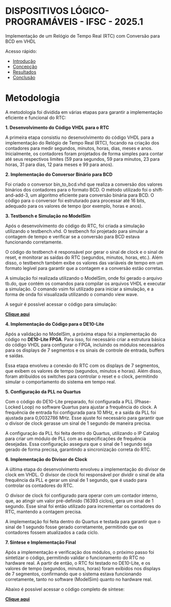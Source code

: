 # DISPOSITIVOS LÓGICO-PROGRAMÁVEIS - IFSC - 2025.1

Implementação de um Relógio de Tempo Real (RTC) com Conversão para BCD em VHDL

Acesso rápido:

  - [Introdução](./README.md)
  - [Concepção](./concepção.md)
  - [Resultados](./resultados.md)
  - [Conclusão](./conclusão.md)

# Metodologia

A metodologia foi dividida em várias etapas para garantir a implementação eficiente e funcional do RTC:

**1. Desenvolvimento do Código VHDL para o RTC**

A primeira etapa consistiu no desenvolvimento do código VHDL para a implementação do Relógio de Tempo Real (RTC), focando na criação dos contadores para medir segundos, minutos, horas, dias, meses e anos. Inicialmente, os contadores foram projetados de forma simples para contar até seus respectivos limites (59 para segundos, 59 para minutos, 23 para horas, 31 para dias, 12 para meses e 99 para anos).

**2. Implementação do Conversor Binário para BCD**

Foi criado o conversor bin_to_bcd.vhd que realiza a conversão dos valores binários dos contadores para o formato BCD. O método utilizado foi o shift-and-add-3, um algoritmo eficiente para conversão binária para BCD. O código para o conversor foi estruturado para processar até 16 bits, adequado para os valores de tempo (por exemplo, horas e anos).

**3. Testbench e Simulação no ModelSim**

Após o desenvolvimento do código do RTC, foi criada a simulação utilizando o testbench.vhd. O testbench foi projetado para simular a contagem de tempo e verificar se a conversão para BCD estava funcionando corretamente.

O código do testbench é responsável por gerar o sinal de clock e o sinal de reset, e monitorar as saídas do RTC (segundos, minutos, horas, etc.). Além disso, o testbench também exibe os valores das variáveis de tempo em um formato legível para garantir que a contagem e a conversão estão corretas.

A simulação foi realizada utilizando o ModelSim, onde foi gerado o arquivo tb.do, que contém os comandos para compilar os arquivos VHDL e executar a simulação. O comando vsim foi utilizado para iniciar a simulação, e a forma de onda foi visualizada utilizando o comando view wave.

A seguir é possível acessar o código para simulação: 

[**Clique aqui**](./codigo_modelsim.md/ProjetoFinal_RTC_ModelSim)

**4. Implementação do Código para o DE10-Lite**

Após a validação no ModelSim, a próxima etapa foi a implementação do código no **DE10-Lite FPGA**. Para isso, foi necessário criar a estrutura básica do código VHDL para configurar o FPGA, incluindo os módulos necessários para os displays de 7 segmentos e os sinais de controle de entrada, buffers e saídas.

Essa etapa envolveu a conexão do RTC com os displays de 7 segmentos, que exibem os valores de tempo (segundos, minutos e horas). Além disso, foram atribuídos os switches para controlar o reset e o clock, permitindo simular o comportamento do sistema em tempo real.

**5. Configuração da PLL no Quartus**

Com o código do DE10-Lite preparado, foi configurada a PLL (Phase-Locked Loop) no software Quartus para ajustar a frequência do clock. A frequência de entrada foi configurada para 10 MHz, e a saída da PLL foi ajustada para 0,0032786 MHz. Esse ajuste foi necessário para garantir que o divisor de clock gerasse um sinal de 1 segundo de maneira precisa.

A configuração da PLL foi feita dentro do Quartus, utilizando o IP Catalog para criar um módulo de PLL com as especificações de frequência desejadas. Essa configuração assegura que o sinal de 1 segundo seja gerado de forma precisa, garantindo a sincronização correta do RTC.

**6. Implementação do Divisor de Clock**

A última etapa do desenvolvimento envolveu a implementação do divisor de clock em VHDL. O divisor de clock foi responsável por dividir o sinal de alta frequência da PLL e gerar um sinal de 1 segundo, que é usado para controlar os contadores do RTC.

O divisor de clock foi configurado para operar com um contador interno, que, ao atingir um valor pré-definido (16393 ciclos), gera um sinal de 1 segundo. Esse sinal foi então utilizado para incrementar os contadores do RTC, mantendo a contagem precisa.

A implementação foi feita dentro do Quartus e testada para garantir que o sinal de 1 segundo fosse gerado corretamente, permitindo que os contadores fossem atualizados a cada ciclo.

**7. Síntese e Implementação Final**

Após a implementação e verificação dos módulos, o próximo passo foi sintetizar o código, permitindo validar o funcionamento do RTC no hardware real. A partir de então, o RTC foi testado no DE10-Lite, e os valores de tempo (segundos, minutos, horas) foram exibidos nos displays de 7 segmentos, confirmando que o sistema estava funcionando corretamente, tanto no software (ModelSim) quanto no hardware real.

Abaixo é possível acessar o código completo de síntese: 

[**Clique aqui**](./codigo_quartus.md/ProjetoFinal_sintese_Quartus)
